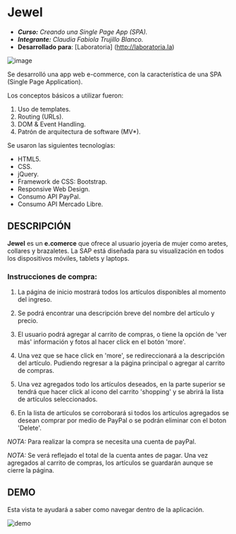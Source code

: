 # Jewel 

* **_Curso:_** _Creando una Single Page App (SPA)._
* **_Integrante:_** _Claudia Fabiola Trujillo Blanco._
* **Desarrollado para**:
    [Laboratoria] (http://laboratoria.la)

![image](https://user-images.githubusercontent.com/37419350/45063635-82aef880-b074-11e8-81a1-ea66e24c348d.png)

Se desarrolló una app web e-commerce, con la característica de una SPA (Single Page Application). 

Los conceptos básicos a utilizar fueron:

1. Uso de templates.
2. Routing (URLs).
3. DOM & Event Handling.
4. Patrón de arquitectura de software (MV*).

Se usaron las siguientes tecnologías:

* HTML5.
* CSS.
* jQuery.
* Framework de CSS: Bootstrap.
* Responsive Web Design.
* Consumo API PayPal.
* Consumo API Mercado Libre.


## DESCRIPCIÓN ##

**Jewel** es un **e.comerce** que ofrece al usuario joyeria de mujer como aretes, collares y brazaletes. La SAP está diseñada para su visualización en todos los dispositivos móviles, tablets y laptops.

### Instrucciones de compra: ###

1. La página de inicio mostrará todos los artículos disponibles al momento del ingreso.

2. Se podrá encontrar una descripción breve del nombre del artículo y precio.

3. El usuario podrá agregar al carrito de compras, o tiene la opción de 'ver más' información y fotos al hacer click en el botón 'more'.

4. Una vez que se hace click en 'more', se redireccionará a la descripción del artículo. Pudiendo regresar a la página principal o agregar al carrito de compras.

5. Una vez agregados todo los artículos deseados, en la parte superior se tendrá que hacer click al icono del carrito 'shopping' y se abrirá la lista de artículos seleccionados.

6. En la lista de artículos se corroborará si todos los artículos agregados se desean comprar por medio de PayPal o se podrán eliminar con el boton 'Delete'.

*_NOTA:_* Para realizar la compra se necesita una cuenta de payPal.

*_NOTA:_* Se verá reflejado el total de la cuenta antes de pagar. Una vez agregados al carrito de compras, los artículos se guardarán aunque se cierre la página.

## DEMO ##

Esta vista te ayudará a saber como navegar dentro de la aplicación.

![demo](assets/images/demo-jewel.gif)






